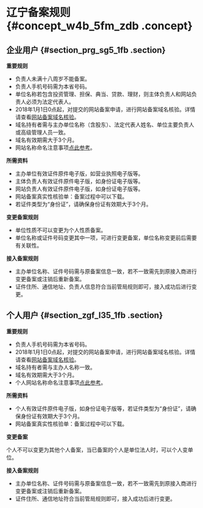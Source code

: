 # 辽宁备案规则 {#concept_w4b_5fm_zdb .concept}

## 企业用户 {#section_prg_sg5_1fb .section}

**重要规则**

-   负责人未满十八周岁不能备案。
-   负责人手机号码需为本省号码。
-   单位名称若包含投资管理、担保、典当、贷款、理财，则主体负责人和网站负责人必须为法定代表人。
-   2018年1月1日0点起，对提交的网站备案申请，进行网站备案域名核验。详情请查看[网站备案域名核验](../../../../../cn.zh-CN/常见问题/域名核验FAQ.md)。
-   域名持有者需与主办单位名称（含股东）、法定代表人姓名、单位主要负责人或高级管理人员一致。
-   域名有效期需大于3个月。
-   网站名称命名注意事项[点此参考](../../../../../cn.zh-CN/常见问题/备案流程FAQ/填写主体信息和网站信息.md#section_hxd_kvr_zdb)。

**所需资料**

-   主办单位有效证件原件电子版，如营业执照电子版等。
-   主体负责人有效证件原件电子版，如身份证电子版等。
-   网站负责人有效证件原件电子版，如身份证电子版等。
-   网站备案真实性核验单：备案过程中可以下载。
-   若证件类型为“身份证”，请确保身份证有效期大于3个月。

**变更备案规则**

-   单位性质不可以变更为个人性质备案。
-   单位名称或证件号码变更其中一项，可进行变更备案，单位名称变更前后需要有关联性。

**接入备案规则**

-   主办单位名称、证件号码需与原备案信息一致，若不一致需先到原接入商进行变更备案或注销后重新备案。
-   证件住所、通信地址、负责人信息符合当前管局规则即可，接入成功后进行变更。

## 个人用户 {#section_zgf_l35_1fb .section}

**重要规则**

-   负责人手机号码需为本省号码。
-   2018年1月1日0点起，对提交的网站备案申请，进行网站备案域名核验。详情请查看[网站备案域名核验](../../../../../cn.zh-CN/常见问题/域名核验FAQ.md)。
-   域名持有者需与主办人名称一致。
-   域名有效期需大于3个月。
-   个人网站名称命名注意事项[点此参考](../../../../../cn.zh-CN/常见问题/备案流程FAQ/填写主体信息和网站信息.md#section_hxd_kvr_zdb)。

**所需资料**

-   个人有效证件原件电子版，如身份证电子版等，若证件类型为“身份证”，请确保身份证有效期大于3个月。
-   网站备案真实性核验单：备案过程中可以下载。

**变更备案**

个人不可以变更为其他个人备案，当已备案的个人是单位法人时，可以个人变单位。

**接入备案规则**

-   主办单位名称、证件号码需与原备案信息一致，若不一致需先到原接入商进行变更备案或注销后重新备案。
-   证件住所、通信地址符合当前管局规则即可，接入成功后进行变更。

